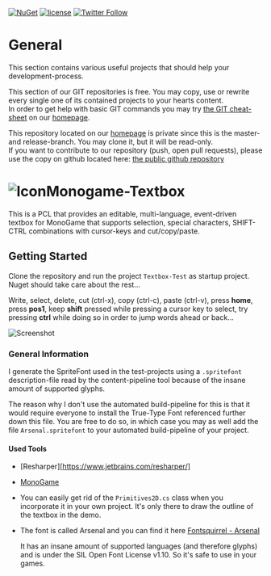 [![NuGet](https://img.shields.io/nuget/v/MonoGame-Textbox.svg?maxAge=2592000)](https://www.nuget.org/packages/MonoGame-Textbox/)
 [![license](https://img.shields.io/github/license/unterrainerinformatik/MonoGame-Textbox.svg?maxAge=2592000)](http://unlicense.org)  [![Twitter Follow](https://img.shields.io/twitter/follow/throbax.svg?style=social&label=Follow&maxAge=2592000)](https://twitter.com/throbax)  

# General

This section contains various useful projects that should help your development-process.  

This section of our GIT repositories is free. You may copy, use or rewrite every single one of its contained projects to your hearts content.  
In order to get help with basic GIT commands you may try [the GIT cheat-sheet][coding] on our [homepage][homepage].  

This repository located on our  [homepage][homepage] is private since this is the master- and release-branch. You may clone it, but it will be read-only.  
If you want to contribute to our repository (push, open pull requests), please use the copy on github located here: [the public github repository][github]  

# ![Icon](https://github.com/UnterrainerInformatik/Monogame-Textbox/raw/master/icon.png)Monogame-Textbox

This is a PCL that provides an editable, multi-language, event-driven textbox for MonoGame that supports selection, special characters, SHIFT-CTRL combinations with cursor-keys and cut/copy/paste.

## Getting Started

Clone the repository and run the project `Textbox-Test` as startup project.
Nuget should take care about the rest...

Write, select, delete, cut (ctrl-x), copy (ctrl-c), paste (ctrl-v), press **home**, press **pos1**, keep **shift** pressed while pressing a cursor key to select, try pressing **ctrl** while doing so in order to jump words ahead or back...

![Screenshot](https://github.com/UnterrainerInformatik/MonoGame-Textbox/blob/master/Textbox-Test.png)

### General Information

I generate the SpriteFont used in the test-projects using a `.spritefont` description-file read by the content-pipeline tool because of the insane amount of supported glyphs.

The reason why I don't use the automated build-pipeline for this is that it would require everyone to install the True-Type Font referenced further down this file. You are free to do so, in which case you may as well add the file `Arsenal.spritefont` to your automated build-pipeline of your project.

#### Used Tools

* [Resharper][https://www.jetbrains.com/resharper/]

* [MonoGame](http://www.monogame.net/)

* You can easily get rid of the `Primitives2D.cs` class when you incorporate it in your own project. It's only there to draw the outline of the textbox in the demo.

* The font is called Arsenal and you can find it here [Fontsquirrel - Arsenal](https://www.fontsquirrel.com/fonts/arsenal?q%5Bterm%5D=arsenal&q%5Bsearch_check%5D=Y)

  It has an insane amount of supported languages (and therefore glyphs) and is under the SIL Open Font License v1.10. So it's safe to use in your games.



[homepage]: http://www.unterrainer.info
[coding]: http://www.unterrainer.info/Home/Coding
[github]: https://github.com/UnterrainerInformatik/MonoGame-Textbox